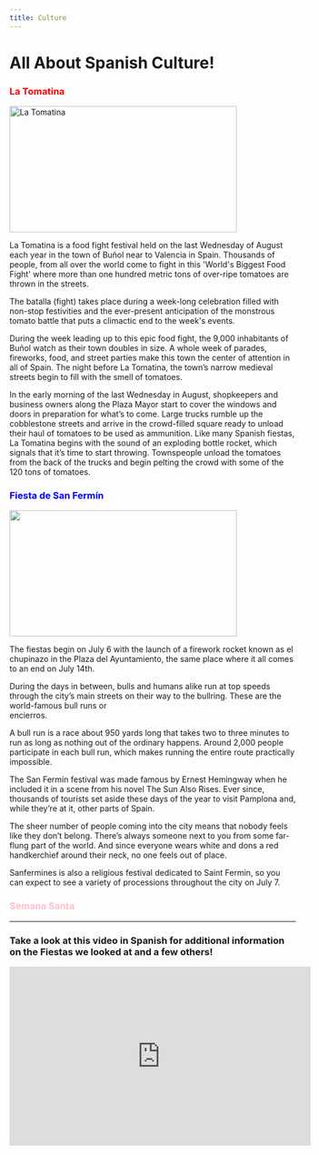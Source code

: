 ```yaml
---
title: Culture
---
```


<h1>All About Spanish Culture!</h1>
<div class="row">
<div class="col-sm-4">
<h3 style="color:red">La Tomatina</h3>
<p><img src="https://upload.wikimedia.org/wikipedia/commons/1/17/LT%E0%A5%A8.jpg" alt="La Tomatina" width="400" height="222"></p>
<p>La Tomatina is a food fight festival held on the last Wednesday of August each year in the town of Buñol near to Valencia in Spain. Thousands of people, from all over the 
world come to fight in this 'World's Biggest Food Fight' where more than one hundred metric tons of over-ripe tomatoes are thrown in the streets.
 
The batalla (fight) takes place during a week-long celebration filled with non-stop festivities and the ever-present anticipation of the monstrous tomato battle that puts a 
 climactic end to the week's events.
 
During the week leading up to this epic food fight, the 9,000 inhabitants of Buñol watch as their town doubles in size. A whole week of parades, fireworks, food, and street 
parties make this town the center of attention in all of Spain. The night before La Tomatina, the town’s narrow medieval streets begin to fill with the smell of tomatoes.
 
In the early morning of the last Wednesday in August, shopkeepers and business owners along the Plaza Mayor start to cover the windows and doors in preparation for what’s to 
come. Large trucks rumble up the cobblestone streets and arrive in the crowd-filled square ready to unload their haul of tomatoes to be used as ammunition. Like many Spanish 
fiestas, La Tomatina begins with the sound of an exploding bottle rocket, which signals that it’s time to start throwing. Townspeople unload the tomatoes from the back of the 
trucks and begin pelting the crowd with some of the 120 tons of tomatoes.</p>
 
</div>
<div class="col-sm-4">
<h3 style="color:blue">Fiesta de San Fermín</h3>
 <p><img src="https://upload.wikimedia.org/wikipedia/commons/a/a4/%D7%9C%D7%A8%D7%95%D7%A5_%D7%A2%D7%9D_%D7%94%D7%A9%D7%95%D7%95%D7%A8%D7%99%D7%9D_%D7%91%D7%A4%D7%9E%D7%A4%D7%9C%D7%95%D7%A0%D7%94.jpg" width="400" height="222"></p>
<p>The fiestas begin on July 6 with the launch of a firework rocket known as el chupinazo in the Plaza del Ayuntamiento, the same place where it all comes to an end on July
14th.
 
 During the days in between, bulls and humans alike run at top speeds through the city’s main streets on their way to the bullring. These are the world-famous bull runs or   
 encierros.
 
 A bull run is a race about 950 yards long that takes two to three minutes to run as long as nothing out of the ordinary happens. Around 2,000 people participate in each bull 
 run, which makes running the entire route practically impossible.
 
 The San Fermín festival was made famous by Ernest Hemingway when he included it in a scene from his novel The Sun Also Rises. Ever since, thousands of tourists set aside 
 these days of the year to visit Pamplona and, while they’re at it, other parts of Spain.
 
 The sheer number of people coming into the city means that nobody feels like they don’t belong. There’s always someone next to you from some far-flung part of the world. And 
 since everyone wears white and dons a red handkerchief around their neck, no one feels out of place.
 
 Sanfermines is also a religious festival dedicated to Saint Fermin, so you can expect to see a variety of processions throughout the city on July 7. </p>
 
 </div>
 <div class="col-sm-4">
   <h3 style="color:pink">Semana Santa</h3>
    </div>
<hr>
<h3>Take a look at this video in Spanish for additional information on the Fiestas we looked at and a few others!</h3>
  <iframe width="530" height="315" src="https://www.youtube.com/embed/lrxjLhD5Ng4" title="YouTube video player" frameborder="0" allow="accelerometer; autoplay; clipboard-write; encrypted-media; gyroscope; picture-in-picture" allowfullscreen></iframe>
 

